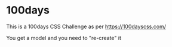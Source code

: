 # 100days

This is a 100days CSS Challenge as per https://100dayscss.com/
 
You get a model and you need to "re-create" it
